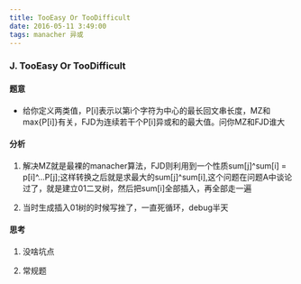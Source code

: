 ```yaml
---
title: TooEasy Or TooDifficult
date: 2016-05-11 3:49:00
tags: manacher 异或
---
```


### J. TooEasy Or TooDifficult

#### 题意

- 给你定义两类值，P[i]表示以第i个字符为中心的最长回文串长度，MZ和max{P[i]}有关，FJD为连续若干个P[i]异或和的最大值。问你MZ和FJD谁大

#### 分析
1. 解决MZ就是最裸的manacher算法，FJD则利用到一个性质sum[j]^sum[i] = p[i]^...P[j];这样转换之后就是求最大的sum[j]^sum[i],这个问题在问题A中谈论过了，就是建立01二叉树，然后把sum[i]全部插入，再全部走一遍

2. 当时生成插入01树的时候写挫了，一直死循环，debug半天

#### 思考
1. 没啥坑点

2. 常规题